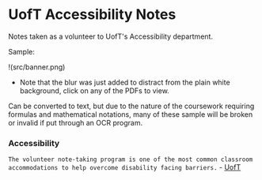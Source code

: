 # UofT Accessibility Notes
Notes taken as a volunteer to UofT's Accessibility department.

Sample:

!(src/banner.png)
* Note that the blur was just added to distract from the plain white background, click on any of the PDFs to view.

Can be converted to text, but due to the nature of the coursework requiring formulas and mathematical notations, many of these sample will be broken or invalid if put through an OCR program.

### Accessibility
`The volunteer note-taking program is one of the most common classroom accommodations to help overcome disability facing barriers.` - [UofT](https://www.studentlife.utoronto.ca/as)
